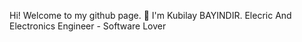 Hi! Welcome to my github page. 👋
I'm Kubilay BAYINDIR. Elecric And Electronics Engineer - Software Lover
